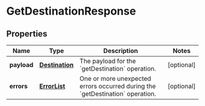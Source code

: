 
# GetDestinationResponse

## Properties
Name | Type | Description | Notes
------------ | ------------- | ------------- | -------------
**payload** | [**Destination**](Destination.md) | The payload for the &#x60;getDestination&#x60; operation. |  [optional]
**errors** | [**ErrorList**](ErrorList.md) | One or more unexpected errors occurred during the &#x60;getDestination&#x60; operation. |  [optional]



